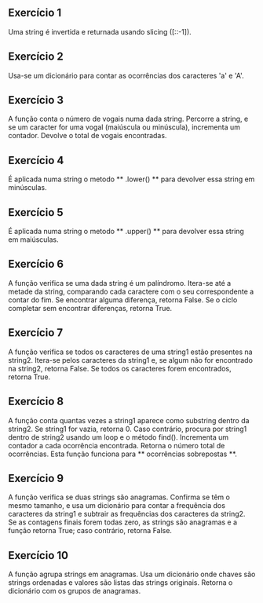 ## Exercício 1

Uma string é invertida e returnada usando slicing ([::-1]).

## Exercício 2

Usa-se um dicionário para contar as ocorrências dos caracteres 'a' e 'A'.

## Exercício 3

A função conta o número de vogais numa dada string.  Percorre a string, e se um caracter for uma vogal (maiúscula ou minúscula), incrementa um contador. Devolve o total de vogais encontradas.

## Exercício 4

É aplicada numa string o metodo ** .lower() ** para devolver essa string em minúsculas.

## Exercício 5

É aplicada numa string o metodo ** .upper() ** para devolver essa string em maiúsculas.

## Exercício 6

A função verifica se uma dada string é um palíndromo. Itera-se até a metade da string, comparando cada caractere com o seu correspondente a contar do fim. Se encontrar alguma diferença, retorna False. Se o ciclo completar sem encontrar diferenças, retorna True.

## Exercício 7

A função verifica se todos os caracteres de uma string1 estão presentes na string2. Itera-se pelos caracteres da string1 e, se algum não for encontrado na string2, retorna False. Se todos os caracteres forem encontrados, retorna True.

## Exercício 8

A função conta quantas vezes a string1 aparece como substring dentro da string2.  Se string1 for vazia, retorna 0. Caso contrário, procura por string1 dentro de string2 usando um loop e o método find().  Incrementa um contador a cada ocorrência encontrada. Retorna o número total de ocorrências. Esta função funciona para ** ocorrências sobrepostas **.

## Exercício 9

A função verifica se duas strings são anagramas.  Confirma se têm o mesmo tamanho, e usa um dicionário para contar a frequência dos caracteres da string1 e subtrair as frequências dos caracteres da string2. Se as contagens finais forem todas zero, as strings são anagramas e a função retorna True; caso contrário, retorna False.

## Exercício 10

A função agrupa strings em anagramas. Usa um dicionário onde chaves são strings ordenadas e valores são listas das strings originais. Retorna o dicionário com os grupos de anagramas.
